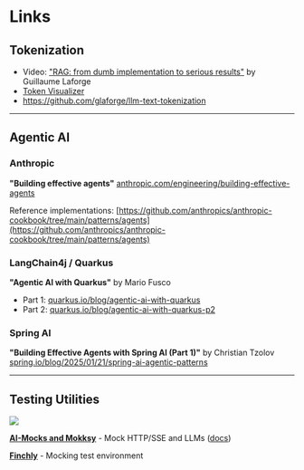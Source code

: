 # Links

## Tokenization

- Video: ["RAG: from dumb implementation to serious results"](https://www.youtube.com/watch?v=6_wUUYKBdE0) by Guillaume Laforge
- [Token Visualizer](https://tokens-lpj6s2duga-ew.a.run.app/)
- https://github.com/glaforge/llm-text-tokenization

---

## Agentic AI

### Anthropic

**"Building effective agents"** [anthropic.com/engineering/building-effective-agents](https://www.anthropic.com/engineering/building-effective-agents)

Reference
implementations: [https://github.com/anthropics/anthropic-cookbook/tree/main/patterns/agents](https://github.com/anthropics/anthropic-cookbook/tree/main/patterns/agents)

### LangChain4j / Quarkus

**"Agentic AI with Quarkus"** by Mario Fusco

- Part 1: [quarkus.io/blog/agentic-ai-with-quarkus](https://quarkus.io/blog/agentic-ai-with-quarkus/)
- Part 2: [quarkus.io/blog/agentic-ai-with-quarkus-p2](https://quarkus.io/blog/agentic-ai-with-quarkus-p2)

### Spring AI

**"Building Effective Agents with Spring AI (Part 1)"** by Christian
Tzolov [spring.io/blog/2025/01/21/spring-ai-agentic-patterns](https://spring.io/blog/2025/01/21/spring-ai-agentic-patterns)

---

## Testing Utilities

![](https://kpavlov.github.io/ai-mocks/mokksy-logo.png)

[**AI-Mocks and Mokksy**](https://github.com/kpavlov/ai-mocks/) - Mock HTTP/SSE and LLMs ([docs](https://kpavlov.github.io/ai-mocks/))
  

[**Finchly**](https://github.com/kpavlov/finchly) - Mocking test environment 
